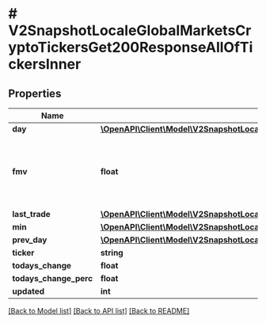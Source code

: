 # # V2SnapshotLocaleGlobalMarketsCryptoTickersGet200ResponseAllOfTickersInner

## Properties

Name | Type | Description | Notes
------------ | ------------- | ------------- | -------------
**day** | [**\OpenAPI\Client\Model\V2SnapshotLocaleGlobalMarketsCryptoTickersGet200ResponseAllOfTickersInnerDay**](V2SnapshotLocaleGlobalMarketsCryptoTickersGet200ResponseAllOfTickersInnerDay.md) |  |
**fmv** | **float** | Fair market value is only available on Business plans. It is our proprietary algorithm to generate a real-time, accurate, fair market value of a tradable security. For more information, &lt;a rel&#x3D;\&quot;nofollow\&quot; target&#x3D;\&quot;_blank\&quot; href&#x3D;\&quot;https://polygon.io/contact\&quot;&gt;contact us&lt;/a&gt;. | [optional]
**last_trade** | [**\OpenAPI\Client\Model\V2SnapshotLocaleGlobalMarketsCryptoTickersGet200ResponseAllOfTickersInnerLastTrade**](V2SnapshotLocaleGlobalMarketsCryptoTickersGet200ResponseAllOfTickersInnerLastTrade.md) |  |
**min** | [**\OpenAPI\Client\Model\V2SnapshotLocaleGlobalMarketsCryptoTickersGet200ResponseAllOfTickersInnerMin**](V2SnapshotLocaleGlobalMarketsCryptoTickersGet200ResponseAllOfTickersInnerMin.md) |  |
**prev_day** | [**\OpenAPI\Client\Model\V2SnapshotLocaleGlobalMarketsCryptoTickersGet200ResponseAllOfTickersInnerPrevDay**](V2SnapshotLocaleGlobalMarketsCryptoTickersGet200ResponseAllOfTickersInnerPrevDay.md) |  |
**ticker** | **string** | The exchange symbol that this item is traded under. |
**todays_change** | **float** | The value of the change from the previous day. |
**todays_change_perc** | **float** | The percentage change since the previous day. |
**updated** | **int** | The last updated timestamp. |

[[Back to Model list]](../../README.md#models) [[Back to API list]](../../README.md#endpoints) [[Back to README]](../../README.md)
